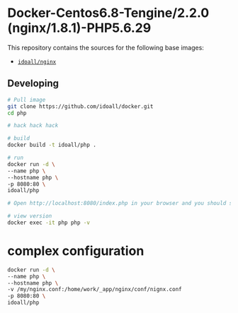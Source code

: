 # Docker-Centos6.8-Tengine/2.2.0 (nginx/1.8.1)-PHP5.6.29


This repository contains the sources for the following base images:
- [`idoall/nginx`](https://hub.docker.com/r/idoall/nginx/)


## Developing

```bash
# Pull image
git clone https://github.com/idoall/docker.git
cd php

# hack hack hack

# build
docker build -t idoall/php .

# run
docker run -d \
--name php \
--hostname php \
-p 8080:80 \
idoall/php

# Open http://localhost:8080/index.php in your browser and you should see "Welcome to tengine!"

# view version
docker exec -it php php -v

```

# complex configuration
```bash
docker run -d \
--name php \
--hostname php \
-v /my/nginx.conf:/home/work/_app/nginx/conf/nignx.conf
-p 8080:80 \
idoall/php
```


